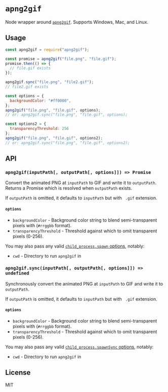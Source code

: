 # `apng2gif`

Node wrapper around [`apng2gif`](http://apng2gif.sourceforge.net/). Supports Windows, Mac, and Linux.

## Usage

```js
const apng2gif = require("apng2gif");

const promise = apng2gif("file.png", "file.gif");
promise.then(() => {
  // file.gif exists
});

apng2gif.sync("file.png", "file2.gif");
// file2.gif exists

const options = {
  backgroundColor: "#ff0000",
};
apng2gif("file.png", "file.gif", options);
// or: apng2gif.sync("file.png", "file.gif", options);

const options2 = {
  transparencyThreshold: 256
};
apng2gif("file.png", "file.gif", options2);
// or: apng2gif.sync("file.png", "file.gif", options2);
```

## API

### `apng2gif(inputPath[, outputPath[, options]]) => Promise`

Convert the animated PNG at `inputPath` to GIF and write it to `outputPath`.
Returns a Promise which is resolved when `outputPath` exists.

If `outputPath` is omitted, it defaults to `inputPath` but with ` .gif` extension.

#### `options`

- `backgroundColor` - Background color string to blend semi-transparent pixels with (`#rrggbb` format).
- `transparencyThreshold` - Threshold against which to omit transparent pixels (0-256).

You may also pass any valid [`child_process.spawn` options](https://nodejs.org/api/child_process.html#child_process_child_process_spawn_command_args_options), notably:
- `cwd` - Directory to run `apng2gif` in

### `apng2gif.sync(inputPath[, outputPath[, options]]) => undefined`

Synchronously convert the animated PNG at `inputPath` to GIF and write it to `outputPath`.

If `outputPath` is omitted, it defaults to `inputPath` but with ` .gif` extension.

#### `options`

- `backgroundColor` - Background color string to blend semi-transparent pixels with (`#rrggbb` format).
- `transparencyThreshold` - Threshold against which to omit transparent pixels (0-256).

You may also pass any valid [`child_process.spawnSync` options](https://nodejs.org/api/child_process.html#child_process_child_process_spawnsync_command_args_options), notably:
- `cwd` - Directory to run `apng2gif` in

## License

MIT